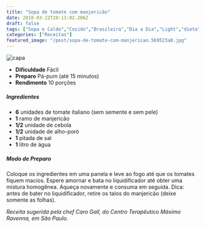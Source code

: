 ```yaml
---
title: "Sopa de tomate com manjericão"
date: 2018-03-22T20:13:02.206Z
draft: false
tags: ["Sopa e Caldo","Cozido","Brasileira","Dia a Dia","Light","dieta","light","Sopa","tomate"]
categories: ["Receitas"]
featured_image: "/post/sopa-de-tomate-com-manjericao.5b9523a8.jpg"
---
```


![capa](/post/sopa-de-tomate-com-manjericao.5b9523a8.jpg)

*   **Dificuldade** Fácil
*   **Preparo** Pá-pum (até 15 minutos)
*   **Rendimento** 10 porções

##### Ingredientes

*   **6** unidades de tomate italiano (sem semente e sem pele)
*   **1** ramo de manjericão
*   **1/2** unidade de cebola
*   **1/2** unidade de alho-poró
*   **1** pitada de sal
*   **1** litro de água

##### Modo de Preparo

Coloque os ingredientes em uma panela e leve ao fogo até que os tomates fiquem macios. Espere amornar e bata no liquidificador até obter uma mistura homogênea. Aqueça novamente e consuma em seguida. Dica: antes de bater no liquidificador, retire os talos do manjericão (deixe somente as folhas).

_Receita sugerida pela chef Caro Gall, do Centro Terapêutico Máximo Ravenna, em São Paulo._
